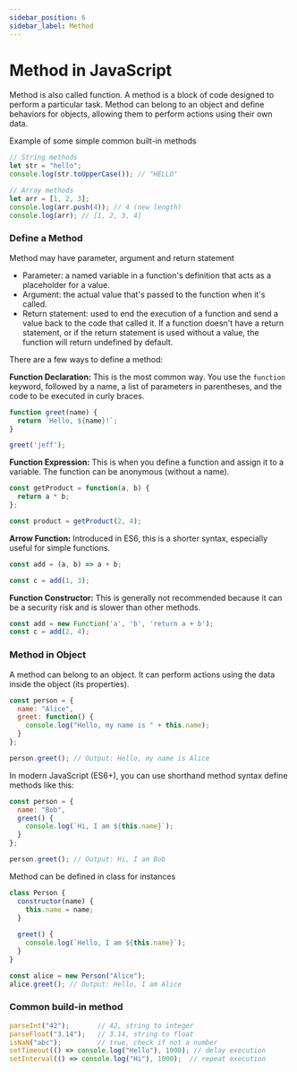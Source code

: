 ```yaml
---
sidebar_position: 6
sidebar_label: Method
---
```


# Method in JavaScript

Method is also called function. A method is a block of code designed to perform a particular task. Method can belong to an object and define behaviors for objects, allowing them to perform actions using their own data. 

Example of some simple common built-in methods

```js
// String methods
let str = "hello";
console.log(str.toUpperCase()); // "HELLO"

// Array methods
let arr = [1, 2, 3];
console.log(arr.push(4)); // 4 (new length)
console.log(arr); // [1, 2, 3, 4]
```

### Define a Method 

Method may have parameter, argument and return statement

- Parameter: a named variable in a function's definition that acts as a placeholder for a value. 
- Argument: the actual value that's passed to the function when it's called.
- Return statement: used to end the execution of a function and send a value back to the code that called it. If a function doesn't have a return statement, or if the return statement is used without a value, the function will return undefined by default.

There are a few ways to define a method:

**Function Declaration:** This is the most common way. You use the `function` keyword, followed by a name, a list of parameters in parentheses, and the code to be executed in curly braces.


```js
function greet(name) {
  return `Hello, ${name}!`;
}

greet('jeff');
```

**Function Expression:** This is when you define a function and assign it to a variable. The function can be anonymous (without a name).

```js
const getProduct = function(a, b) {
  return a * b;
};

const product = getProduct(2, 4);
```

**Arrow Function:** Introduced in ES6, this is a shorter syntax, especially useful for simple functions.

```js
const add = (a, b) => a + b;

const c = add(1, 3);
```

**Function Constructor:** This is generally not recommended because it can be a security risk and is slower than other methods.

```js
const add = new Function('a', 'b', 'return a + b');
const c = add(2, 4);
```

### Method in Object

A method can belong to an object. It can perform actions using the data inside the object (its properties).

```js
const person = {
  name: "Alice",
  greet: function() {
    console.log("Hello, my name is " + this.name);
  }
};

person.greet(); // Output: Hello, my name is Alice
```

In modern JavaScript (ES6+), you can use shorthand method syntax define methods like this:

```js
const person = {
  name: "Bob",
  greet() {
    console.log(`Hi, I am ${this.name}`);
  }
};

person.greet(); // Output: Hi, I am Bob
```

Method can be defined in class for instances

```js
class Person {
  constructor(name) {
    this.name = name;
  }
  
  greet() {
    console.log(`Hello, I am ${this.name}`);
  }
}

const alice = new Person("Alice");
alice.greet(); // Output: Hello, I am Alice
```

### Common build-in method

```js
parseInt("42");       // 42, string to integer
parseFloat("3.14");   // 3.14, string to float
isNaN("abc");         // true, check if not a number
setTimeout(() => console.log("Hello"), 1000); // delay execution
setInterval(() => console.log("Hi"), 1000);  // repeat execution
```